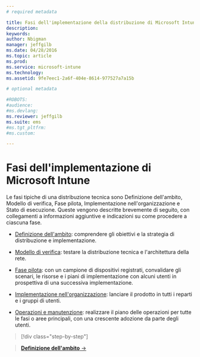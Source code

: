 ```yaml
---
# required metadata

title: Fasi dell'implementazione della distribuzione di Microsoft Intune | Microsoft Intune
description:
keywords:
author: Nbigman
manager: jeffgilb
ms.date: 04/28/2016
ms.topic: article
ms.prod:
ms.service: microsoft-intune
ms.technology:
ms.assetid: 9fe7eec1-2a6f-404e-8614-977527a7a15b

# optional metadata

#ROBOTS:
#audience:
#ms.devlang:
ms.reviewer: jeffgilb
ms.suite: ems
#ms.tgt_pltfrm:
#ms.custom:

---
```



# Fasi dell'implementazione di Microsoft Intune
Le fasi tipiche di una distribuzione tecnica sono Definizione dell'ambito, Modello di verifica, Fase pilota, Implementazione nell'organizzazione e Stato di esecuzione. Queste vengono descritte brevemente di seguito, con collegamenti a informazioni aggiuntive e indicazioni su come procedere a ciascuna fase.

<!--these phase descriptions below are way too short -->

-   [Definizione dell'ambito](project-scope.md): comprendere gli obiettivi e la strategia di distribuzione e implementazione.

-   [Modello di verifica](proof-of-concept.md): testare la distribuzione tecnica e l'architettura della rete.

-   [Fase pilota](pilot.md): con un campione di dispositivi registrati, convalidare gli scenari, le risorse e i piani di implementazione con alcuni utenti in prospettiva di una successiva implementazione.

-   [Implementazione nell'organizzazione](enterprise-rollout.md): lanciare il prodotto in tutti i reparti e i gruppi di utenti.

-   [Operazioni e manutenzione](operations-and-maintenance.md): realizzare il piano delle operazioni per tutte le fasi o aree principali, con una crescente adozione da parte degli utenti.

<!--
These should be linked to topics in the plan & design section once it is back in the TOC
## Rolling out policies and apps
These topics will help you plan for the rollout of new policies and apps:
-   **[Roll out policies](policy-rollout.md)**

-   **[Roll out apps](application-rollout.md)**
-->


>[!div class="step-by-step"]

>[**Definizione dell'ambito** &rarr;](project-scope.md)  


<!--HONumber=May16_HO1-->


